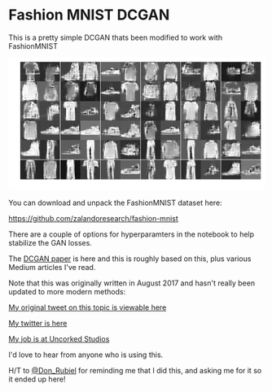 # Fashion MNIST DCGAN
This is a pretty simple DCGAN thats been modified to work with FashionMNIST

![alt text](./img/example.png "A couple of iterations of this")


You can download and unpack the FashionMNIST dataset here:

https://github.com/zalandoresearch/fashion-mnist


There are a couple of options for hyperparamters in the notebook to help stabilize the GAN losses. 

The [DCGAN paper](https://arxiv.org/pdf/1511.06434.pdf) is here and this is roughly based on this, plus various Medium articles I've read. 

Note that this was originally written in August 2017 and hasn't really been updated to more modern methods:

[My original tweet on this topic is viewable here](https://twitter.com/spaceLenny/status/901488938023403520?s=19)


[My twitter is here](https://twitter.com/spaceLenny)


[My job is at Uncorked Studios](https://www.uncorkedstudios.com)


I'd love to hear from anyone who is using this. 

H/T to [@Don_Rubiel](https://twitter.com/Don_Rubiel) for reminding me that I did this, and asking me for it so it ended up here!
